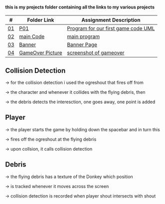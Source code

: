 #### this is my projects folder containing all the links to my various projects

|   #    | Folder Link       | Assignment Description                          |
|------- |-------------------|-------------------------------------------------|
| [01](.P01) |  [P01](./P01) | [ Program for our first game code UML](./P01)   |
| [02](.main.cpp) |  [main Code](./main.cpp) | [ main program](./main.cpp)   |
| [03](.Banner) |  [Banner](./Banner) | [ Banner Page](./Banner)   |
| [04](.GameOverPicture.png) |  [GameOver Picture](./GameOverPicture.png) | [ screenshot of gameover](./P01)   |

## Collision Detection

-> for the collision detection i used the ogreshout that fires off from

-> the character and whenever it collides with the flying debris, then

-> the debris detects the interesction, one goes away, one point is added

## Player

-> the player starts the game by holding down the spacebar and in turn this 

-> fires off the ogreshout at the flying debris

-> upon collsion, it calls collision detection

## Debris

-> the flying debris has a texture of the Donkey which position

-> is tracked whenever it moves across the screen

-> collision detection is recorded when player shout intersects with shout

